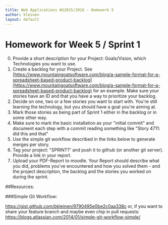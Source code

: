 ```yaml
---
title: Web Applications WS2015/2016 - Homework 5
author: kleinen
layout: default
---
```


# Homework for Week 5 / Sprint 1

0. Provide a short description for your Project: Goals/Vision, which Technologies you want to use.
1. Create a backlog for your Project. See  [https://www.mountaingoatsoftware.com/blog/a-sample-format-for-a-spreadsheet-based-product-backlog](https://www.mountaingoatsoftware.com/blog/a-sample-format-for-a-spreadsheet-based-product-backlog) for an example. Make sure your stories have an ID and that
you have a way to prioritize your backlog.
2. Decide on one, two or a few stories you want to start with. You're still learning the technology, but you should have a goal you're aiming at.
3. Mark those stories as being part of Sprint 1 either in the backlog or in some other way.
4. Make sure to mark the basic installation as your "initial commit" and document each step with a commit reading something like "Story 4711: did this and that"
5. Use the simple git workflow described in the links below to generate merges per story.
3. Tag your project: "SPRINT1" and push it to github (or another git server). Provide a link in your report.
9. Upload your PDF-Report to moodle. Your Report should describe what you did, problems you've encountered and how you solved them - and the project description, the backlog and the stories you worked on during the sprint.

##Resources:

###Simple Git Workflow:

https://gist.github.com/bkleinen/9790495e0be2c0aa338c
or, if you want to share your feature branch and maybe even chip in pull requests:
https://blogs.atlassian.com/2014/01/simple-git-workflow-simple/
